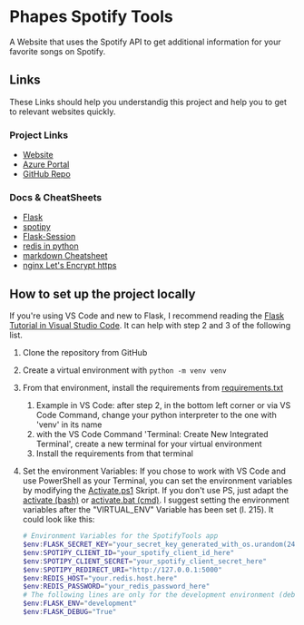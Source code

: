 # Phapes Spotify Tools

A Website that uses the Spotify API to get additional information for your favorite songs on Spotify.

## Links

These Links should help you understandig this project and help you to get to relevant websites quickly.

### Project Links

* [Website](https://spotifytools.phape.de/)
* [Azure Portal](https://portal.azure.com/)
* [GitHub Repo](https://github.com/Phape/SpotifyTools)

### Docs & CheatSheets

* [Flask](https://flask.palletsprojects.com)
* [spotipy](https://spotipy.readthedocs.io)
* [Flask-Session](https://flask-session.readthedocs.io)
* [redis in python](https://docs.redislabs.com/latest/rs/references/client_references/client_python/)
* [markdown Cheatsheet](https://github.com/adam-p/markdown-here/wiki/Markdown-Cheatsheet)
* [nginx Let's Encrypt https](https://www.nginx.com/blog/using-free-ssltls-certificates-from-lets-encrypt-with-nginx/#:~:text=%20Update%3A%20Using%20Free%20Let%E2%80%99s%20Encrypt%20SSL%2FTLS%20Certificates,takes%20care%20of%20reconfiguring%20NGINX%20and...%20More%20)

## How to set up the project locally

If you're using VS Code and new to Flask, I recommend reading the [Flask Tutorial in Visual Studio Code](https://code.visualstudio.com/docs/python/tutorial-flask). It can help with step 2 and 3 of the following list.

1. Clone the repository from GitHub
2. Create a virtual environment with `python -m venv venv`
3. From that environment, install the requirements from [requirements.txt](requirements.txt)
   1. Example in VS Code: after step 2, in the bottom left corner or via VS Code Command, change your python interpreter to the one with 'venv' in its name
   2. with the VS Code Command 'Terminal: Create New Integrated Terminal', create a new terminal for your virtual environment
   3. Install the requirements from that terminal
4. Set the environment Variables: If you chose to work with VS Code and use PowerShell as your Terminal, you can set the environment variables by modifying the [Activate.ps1](venv/Scripts/Activate.ps1) Skript. If you don't use PS, just adapt the [activate (bash)](venv/Scripts/activate) or [activate.bat (cmd)](venv/Scripts/activate.bat). I suggest setting the environment variables after the "VIRTUAL_ENV" Variable has been set (l. 215). It could look like this:

    ```powershell
    # Environment Variables for the SpotifyTools app
    $env:FLASK_SECRET_KEY="your_secret_key_generated_with_os.urandom(24)"
    $env:SPOTIPY_CLIENT_ID="your_spotify_client_id_here"
    $env:SPOTIPY_CLIENT_SECRET="your_spotify_client_secret_here"
    $env:SPOTIPY_REDIRECT_URI="http://127.0.0.1:5000"
    $env:REDIS_HOST="your.redis.host.here"
    $env:REDIS_PASSWORD="your_redis_password_here"
    # The following lines are only for the development environment (debugging)
    $env:FLASK_ENV="development"
    $env:FLASK_DEBUG="True"
    ```
